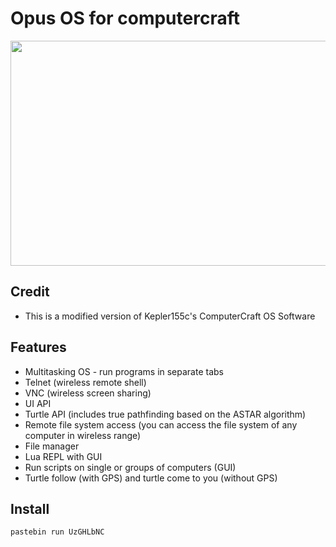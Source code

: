 # Opus OS for computercraft

<img src="https://github.com/VibeOnline/opus-code-wiki/blob/main/assets/images/opus.gif?raw=true" width="540" height="360">

## Credit
* This is a modified version of Kepler155c's ComputerCraft OS Software

## Features
* Multitasking OS - run programs in separate tabs
* Telnet (wireless remote shell)
* VNC (wireless screen sharing)
* UI API
* Turtle API (includes true pathfinding based on the ASTAR algorithm)
* Remote file system access (you can access the file system of any computer in wireless range)
* File manager
* Lua REPL with GUI
* Run scripts on single or groups of computers (GUI)
* Turtle follow (with GPS) and turtle come to you (without GPS)

## Install
```
pastebin run UzGHLbNC
```

